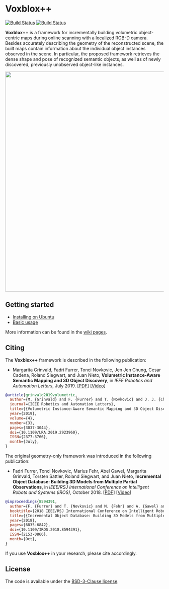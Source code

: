 # Voxblox++

[![Build Status](https://jenkins.asl.ethz.ch/buildStatus/icon?subject=ubuntu%2016.04%20%2B%20ROS%20kinetic&job=voxblox-plusplus-nightly%2Flabel%3Dubuntu-xenial)](https://jenkins.asl.ethz.ch/job/voxblox-plusplus-nightly/label=ubuntu-xenial/)
[![Build Status](https://jenkins.asl.ethz.ch/buildStatus/icon?subject=ubuntu%2018.04%20%2B%20ROS%20melodic&job=voxblox-plusplus-nightly%2Flabel%3Dubuntu-bionic)](https://jenkins.asl.ethz.ch/job/voxblox-plusplus-nightly/label=ubuntu-bionic/)

**Voxblox++** is a framework for incrementally building volumetric object-centric maps during online scanning with a localized RGB-D camera. Besides accurately describing the geometry of the reconstructed scene, the built maps contain information about the individual object instances observed in the scene. In particular, the proposed framework retrieves the dense shape and pose of recognized semantic objects, as well as of newly discovered, previously unobserved object-like instances.

<img src="https://github.com/ethz-asl/voxblox-plusplus/wiki/images/office_floor_map.png" width=700>


## Getting started
- [Installing on Ubuntu](https://github.com/ethz-asl/voxblox_gsm/wiki/Installation-on-Ubuntu)
- [Basic usage](https://github.com/ethz-asl/voxblox-plusplus/wiki/Basic-usage)

More information can be found in the [wiki pages](https://github.com/ethz-asl/voxblox-plusplus/wiki).

## Citing
The **Voxblox++** framework is described in the following publication:

- Margarita Grinvald, Fadri Furrer, Tonci Novkovic, Jen Jen Chung, Cesar Cadena, Roland Siegwart, and Juan Nieto, **Volumetric Instance-Aware Semantic Mapping and 3D Object Discovery**, in _IEEE Robotics and Automation Letters_, July 2019. [[PDF](https://arxiv.org/abs/1903.00268)] [[Video](https://www.youtube.com/watch?v=Jvl42VJmYxg)]


```bibtex
@article{grinvald2019volumetric,
  author={M. {Grinvald} and F. {Furrer} and T. {Novkovic} and J. J. {Chung} and C. {Cadena} and R. {Siegwart} and J. {Nieto}},
  journal={IEEE Robotics and Automation Letters},
  title={{Volumetric Instance-Aware Semantic Mapping and 3D Object Discovery}},
  year={2019},
  volume={4},
  number={3},
  pages={3037-3044},
  doi={10.1109/LRA.2019.2923960},
  ISSN={2377-3766},
  month={July},
}
```

The original geometry-only framework was introduced in the following publication:

- Fadri Furrer, Tonci Novkovic, Marius Fehr, Abel Gawel, Margarita Grinvald, Torsten Sattler, Roland Siegwart, and Juan Nieto, **Incremental Object Database: Building 3D Models from Multiple Partial Observations**, in _IEEE/RSJ International Conference on Intelligent Robots and Systems (IROS)_, October 2018. [[PDF](https://ieeexplore.ieee.org/stamp/stamp.jsp?tp=&arnumber=8594391)] [[Video](https://www.youtube.com/watch?v=9_xg92qqw70)]

```bibtex
@inproceedings{8594391,
  author={F. {Furrer} and T. {Novkovic} and M. {Fehr} and A. {Gawel} and M. {Grinvald} and T. {Sattler} and R. {Siegwart} and J. {Nieto}},
  booktitle={2018 IEEE/RSJ International Conference on Intelligent Robots and Systems (IROS)},
  title={{Incremental Object Database: Building 3D Models from Multiple Partial Observations}},
  year={2018},
  pages={6835-6842},
  doi={10.1109/IROS.2018.8594391},
  ISSN={2153-0866},
  month={Oct},
}
```

If you use **Voxblox++** in your research, please cite accordingly.

## License
The code is available under the [BSD-3-Clause license](https://github.com/ethz-asl/voxblox-plusplus/blob/master/LICENSE).
